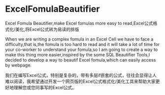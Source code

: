 # ExcelFomulaBeautifier
Excel Fomula Beautifier,make Excel fomulas more easy to read,Excel公式格式化/美化,将Excel公式转为易读的排版

When we are writing a complex fomula in an Excel Cell we have to face a difficulty,that is,the fomula is too hard to read and it will take a lot of time for your co-worker to understand your fomula,so I am going to create a way to make this thing more easier,inspired by the some SQL Beautifier Tools,I decided to develop a way to beautif Excel fomula,which can easily access by webpage.

我们在编写Excel公式，特别是复杂的，带有多层if嵌套的公式，往往会显得让人难以阅读，我希望通过开发一个网页版的Excel公式格式化/美化工具来帮助大家更好地理解您或您同事写的Excel公式。
